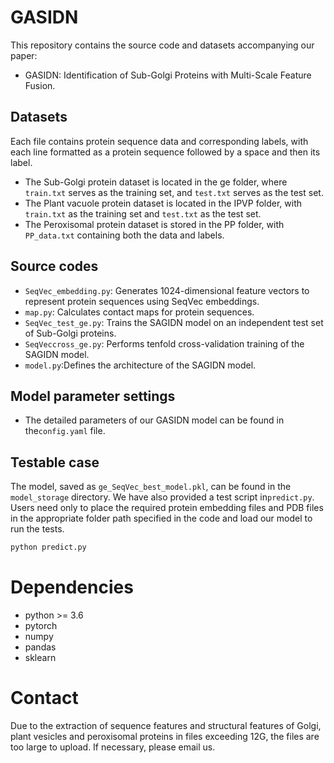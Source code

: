 # GASIDN
This repository contains the source code and datasets accompanying our paper:
* GASIDN: Identification of Sub-Golgi Proteins with Multi-Scale Feature Fusion.
## Datasets
  Each file contains protein sequence data and corresponding labels, with each line formatted as a protein sequence followed by a space and then its label.
* The Sub-Golgi protein dataset is located in the ge folder, where `train.txt` serves as the training set, and `test.txt` serves as the test set.
* The Plant vacuole protein dataset is located in the IPVP folder, with `train.txt` as the training set and `test.txt` as the test set.
* The Peroxisomal protein dataset is stored in the PP folder, with `PP_data.txt` containing both the data and labels.
## Source codes
* `SeqVec_embedding.py`: Generates 1024-dimensional feature vectors to represent protein sequences using SeqVec embeddings.
* `map.py`: Calculates contact maps for protein sequences.
* `SeqVec_test_ge.py`: Trains the SAGIDN model on an independent test set of Sub-Golgi proteins.
* `SeqVeccross_ge.py`: Performs tenfold cross-validation training of the SAGIDN model.
* `model.py`:Defines the architecture of the SAGIDN model.
## Model parameter settings
* The detailed parameters of our GASIDN model can be found in the`config.yaml` file.
## Testable case 
The model, saved as `ge_SeqVec_best_model.pkl`, can be found in the `model_storage` directory. We have also provided a test script in` predict.py `. Users need only to place the required protein embedding files and PDB files in the appropriate folder path specified in the code and load our model to run the tests.
```Python
python predict.py
```
# Dependencies
* python >= 3.6
* pytorch
* numpy
* pandas
* sklearn
# Contact
Due to the extraction of sequence features and structural features of Golgi, plant vesicles and peroxisomal proteins in files exceeding 12G, the files are too large to upload. If necessary, please email us.
